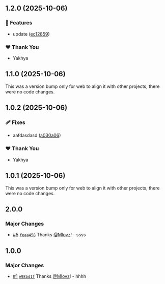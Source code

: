 ## 1.2.0 (2025-10-06)

### 🚀 Features

-   update ([ec12859](https://github.com/Mlovz/ss/commit/ec12859))

### ❤️ Thank You

-   Yakhya

## 1.1.0 (2025-10-06)

This was a version bump only for web to align it with other projects, there were no code changes.

## 1.0.2 (2025-10-06)

### 🩹 Fixes

-   aafdasdasd ([a030a06](https://github.com/Mlovz/ss/commit/a030a06))

### ❤️ Thank You

-   Yakhya

## 1.0.1 (2025-10-06)

This was a version bump only for web to align it with other projects, there were no code changes.

## 2.0.0

### Major Changes

-   [#5](https://github.com/Mlovz/ss/pull/5) [`feaa458`](https://github.com/Mlovz/ss/commit/feaa4583751e1cddb3fe7f4e0da7f80217640f72) Thanks [@Mlovz](https://github.com/Mlovz)! - ssss

## 1.0.0

### Major Changes

-   [#1](https://github.com/Mlovz/ss/pull/1) [`e98bd1f`](https://github.com/Mlovz/ss/commit/e98bd1f5f65a05848e6869efababa674434bdfeb) Thanks [@Mlovz](https://github.com/Mlovz)! - hhhh
